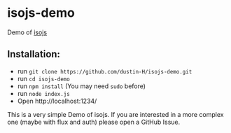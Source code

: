 # isojs-demo
Demo of [isojs](https://github.com/dustin-H/isojs)

## Installation:

- run `git clone https://github.com/dustin-H/isojs-demo.git`
- run `cd isojs-demo`
- run `npm install` (You may need `sudo` before)
- run `node index.js`
- Open http://localhost:1234/

This is a very simple Demo of isojs. If you are interested in a more complex one (maybe with flux and auth) please open a GitHub Issue.
